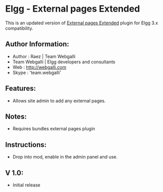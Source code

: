 Elgg - External pages Extended
=============================

This is an updated version of [External pages Extended](https://github.com/teamwebgalli/Elgg-externalpages_extended) plugin for Elgg 3.x compatibility.


## Author Information:
 *	Author : Raez | Team Webgalli
 *	Team Webgalli | Elgg developers and consultants
 *	Web	: http://webgalli.com
 *	Skype : 'team.webgalli'

## Features:
 * Allows site admin to add any external pages.
 
## Notes:
* Requires bundles external pages plugin
 
## Instructions:
 * Drop into mod, enable in the admin panel and use. 
 
## V 1.0:
 * Initial release